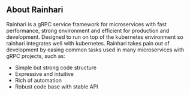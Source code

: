 ## About Rainhari

Rainhari is a gRPC service framework for microservices with fast performance, strong environment and efficient for production and development. Designed to run on top of the kubernetes environment so rainhari integrates well with kubernetes. Rainhari takes pain out of development by easing common tasks used in many microservices with gRPC projects, such as:
- Simple but strong code structure
- Expressive and intuitive
- Rich of automation
- Robust code base with stable API
